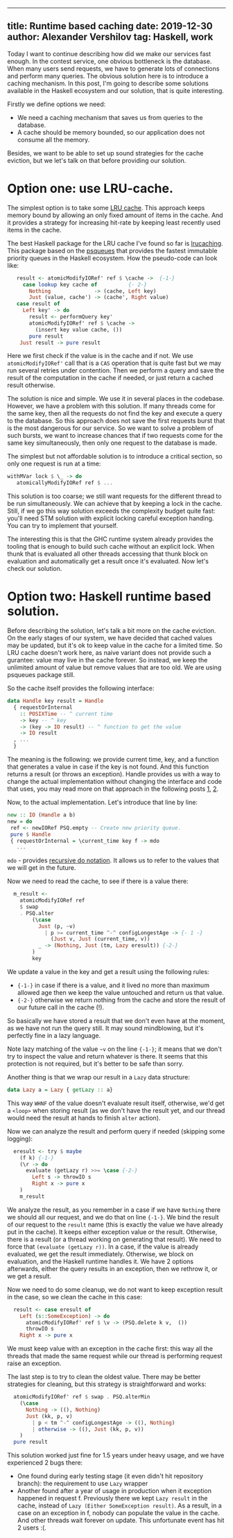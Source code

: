 ----
title:  Runtime based caching
date: 2019-12-30
author: Alexander Vershilov
tag: Haskell, work
----

Today I want to continue describing how did we make our services fast enough.
In the contest service, one obvious bottleneck is the database.
When many users send requests, we have to generate lots of connections and
perform many queries. The obvious solution here is to introduce a caching mechanism.
In this post, I'm going to describe some solutions available in the Haskell
ecosystem and our solution, that is quite interesting.

Firstly we define options we need:

   * We need a caching mechanism that saves us from queries to the database.
   * A cache should be memory bounded, so our application does not consume all the memory.

Besides, we want to be able to set up sound strategies for the cache eviction, but we let's talk on that before providing our solution.

# Option one: use LRU-cache. 

The simplest option is to take some [LRU cache](https://en.wikipedia.org/wiki/Cache_replacement_policies#Least_recently_used_(LRU)). This approach keeps memory bound by allowing an only fixed amount of items in the cache. And it provides a strategy for increasing hit-rate by keeping least recently used items in the cache. 

The best Haskell package for the LRU cache I've found so far is [lrucaching](https://hackage.haskell.org/package/lrucaching). This package based on the [psqueues](https://hackage.haskell.org/package/psqueues) that provides the fastest immutable priority queues in the Haskell ecosystem.
How the pseudo-code can look like:

```Haskell
   result <- atomicModifyIORef' ref $ \cache ->  {-1-}
     case lookup key cache of          {- 2-}
       Nothing              -> (cache, Left key)
       Just (value, cache') -> (cache', Right value)
   case result of
     Left key' -> do
       result <- performQuery key'
       atomicModifyIORef' ref $ \cache ->
         (insert key value cache, ())
       pure result
    Just result -> pure result
```
Here we first check if the value is in the cache and if not.
We use `atomicModifyIORef'` call that is a `CAS` operation that is quite fast
but we may run several retries under contention.
Then we perform a query and save the result of the computation in the cache if needed,
or just return a cached result otherwise.

The solution is nice and simple. We use it in several places in the codebase.
However, we have a problem with this solution.
If many threads come for the same key, then all the requests do not find the
key and execute a query to the database. So this approach does not save the
first requests burst that is the most dangerous for our service. So we want
to solve a problem of such bursts, we want to increase chances that if two
requests come for the same key simultaneously, then only one request to the database is made. 

The simplest but not affordable solution is to introduce a critical section, so only one request is run at a time:

```Haskell
withMVar lock $ \_ -> do
   atomicallyModifyIORef ref $ ...
````

This solution is too coarse; we still want requests for the different thread to be run simultaneously. We can achieve that by keeping a lock in the cache. Still, if we go this way solution exceeds the complexity budget quite fast: you'll need STM solution with explicit locking careful exception handing. You can try to implement that yourself.

The interesting this is that the GHC runtime system already provides the tooling that is enough to build such cache without an explicit lock. When thunk that is evaluated all other threads accessing that thunk block on evaluation and automatically get a result once it's evaluated. Now let's check our solution.

# Option two: Haskell runtime based solution.

Before describing the solution, let's talk a bit more on the cache eviction. On the early stages of our system, we have decided that cached values may be updated, but it's ok to keep value in the cache for a limited time. So LRU cache doesn't work here, as naive variant does not provide such a gurantee: value may live in the cache forever. So instead, we keep the unlimited amount of value but remove values that are too old. We are using psqueues package still.

So the cache itself provides the following interface:

```Haskell
data Handle key result = Handle
  { requestOrInternal
    :: POSIXTime -- ^ current time
    -> key -- ^ key
    -> (key -> IO result) -- ^ function to get the value
    -> IO result
  , ...
  }
```

The meaning is the following: we provide current time, key, and a function that generates a value in case if the key is not found. And this function returns a result (or throws an exception).
Handle provides us with a way to change the actual implementation without changing the interface and code that uses, you may read more on that approach in the following posts [1](https://www.schoolofhaskell.com/user/meiersi/the-service-pattern), [2](https://jaspervdj.be/posts/2018-03-08-handle-pattern.html).


Now, to the actual implementation. Let's introduce that line by line:

```Haskell
new :: IO (Handle a b)
new = do
 ref <- newIORef PSQ.empty -- Create new priority queue.
 pure $ Handle 
 { requestOrInternal = \current_time key f -> mdo 
   ...
```
`mdo` - provides [recursive do notation](https://downloads.haskell.org/ghc/latest/docs/html/users_guide/glasgow_exts.html#the-mdo-notation). It allows us to refer to the values that we will get in the future. 

Now we need to read the cache, to see if there is a value there:
```Haskell
  m_result <-
    atomicModifyIORef ref
    $ swap
    . PSQ.alter
        (\case
          Just (p, ~v)
            | p >= current_time ^-^ configLongestAge -> {- 1 -}
              (Just v, Just (current_time, v))
          _ -> (Nothing, Just (tm, Lazy eresult)) {-2-}
        )
        key
```
We update a value in the key and get a result using the following rules:

  * `{-1-}` in case if there is a value, and it lived no more than maximum allowed age then we keep the value untouched and return us that value.
  * `{-2-}` otherwise we return nothing from the cache and store the result of our future call in the cache (!).

So basically we have stored a result that we don't even have at the moment, as we have not run the query still. It may sound mindblowing, but it's perfectly fine in a lazy language.

Note lazy matching of the value `~v` on the line `{-1-}`; it means that we don't try to inspect the value and return whatever is there. It seems that this protection is not required, but it's better to be safe than sorry.

Another thing is that we wrap our result in a `Lazy` data structure:

```Haskell
data Lazy a = Lazy { getLazy :: a}
```

This way `WHNF` of the value doesn't evaluate result itself, otherwise, we'd get a `<loop>` when storing result (as we don't have the result yet, and our thread would need the result at hands to finish `alter` action).

Now we can analyze the result and perform query if needed (skipping some logging):

```Haskell
  eresult <- try $ maybe
    (f k) {-1-}
    (\r -> do
      evaluate (getLazy r) >>= \case {-2-}
        Left s -> throwIO s
        Right x -> pure x
    )
    m_result
```

We analyze the result, as you remember in a case if we have `Nothing` there we should all our request, and we do that on line `{-1-}`. We bind the result of our request to the `result` name (this is exactly the value we have already put in the cache). It keeps either exception value or the result.
Otherwise, there is a result (or a thread working on generating that result). We need to force that `(evaluate (getLazy r))`. In a case, if the value is already evaluated, we get the result immediately. Otherwise, we block on evaluation, and the Haskell runtime handles it.
We have 2 options afterwards, either the query results in an exception, then we rethrow it, or we get a result.

Now we need to do some cleanup, we do not want to keep exception result in the case, so we clean the cache in this case:

```haskell
  result <- case eresult of
    Left (s::SomeException) -> do
      atomicModifyIORef' ref $ \v -> (PSQ.delete k v,  ())
      throwIO s
    Right x -> pure x
```

We must keep value with an exception in the cache first: this way all the threads that made the same request while our thread is performing request raise an exception.

The last step is to try to clean the oldest value. There may be better strategies for cleaning, but this strategy is straightforward and works:

```Haskell
  atomicModifyIORef' ref $ swap . PSQ.alterMin
    (\case
      Nothing -> ((), Nothing)
      Just (kk, p, v)
        | p < tm ^-^ configLongestAge -> ((), Nothing)
        | otherwise -> ((), Just (kk, p, v))
    )
  pure result
```

This solution worked just fine for 1.5 years under heavy usage, and we have experienced 2 bugs there:

   * One found during early testing stage (it even didn't hit repository branch): the requirement to use `Lazy` wrapper
   * Another found after a year of usage in production when it exception happened in request f. Previously there we kept `Lazy result` in the cache, instead of `Lazy (Either SomeException result)`. As a result, in a case on an exception in f, nobody can populate the value in the cache. And other threads wait forever on update. This unfortunate event has hit 2 users :(.

